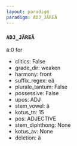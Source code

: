 ```yaml
---
layout: paradigm
paradigm: ADJ_JÄREÄ
---
```

### ` ADJ_JÄREÄ `

ä:0 for
* clitics: False
* grade_dir: weaken
* harmony: front
* suffix_regex: eä
* plurale_tantum: False
* possessive: False
* upos: ADJ
* stem_vowel: ä
* kotus_tn: 15
* pos: ADJECTIVE
* stem_diphthong: None
* kotus_av: None
* deletion: ä

